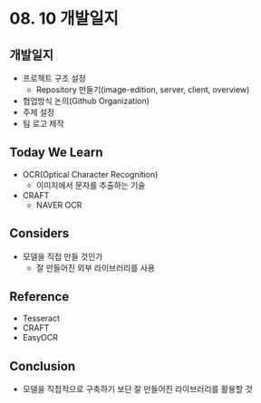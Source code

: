 # 08. 10 개발일지

## 개발일지

- 프로젝트 구조 설정
  - Repository 만들기(image-edition, server, client, overview)
- 협업방식 논의(Github Organization)
- 주제 설정
- 팀 로고 제작

## Today We Learn

- OCR(Optical Character Recognition)
  - 이미지에서 문자를 추출하는 기술
- CRAFT
  - NAVER OCR

## Considers

- 모델을 직접 만들 것인가
  - 잘 만들어진 외부 라이브러리를 사용

## Reference

- Tesseract
- CRAFT
- EasyOCR

## Conclusion

- 모델을 직접적으로 구축하기 보단 잘 만들어진 라이브러리를 활용할 것
